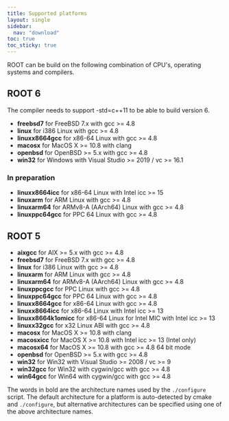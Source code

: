```yaml
---
title: Supported platforms
layout: single
sidebar:
  nav: "download"
toc: true
toc_sticky: true
---
```


ROOT can be build on the following combination of CPU's, operating systems and compilers.

## ROOT 6
The compiler needs to support -std=c++11 to be able to build version 6.

- **freebsd7** for FreeBSD 7.x with gcc >= 4.8
- **linux** for i386 Linux with gcc >= 4.8
- **linuxx8664gcc** for x86-64 Linux with gcc >= 4.8
- **macosx** for MacOS X >= 10.8 with clang
- **openbsd** for OpenBSD >= 5.x with gcc >= 4.8
- **win32** for Windows with Visual Studio >= 2019 / vc >= 16.1

### In preparation
- **linuxx8664icc** for x86-64 Linux with Intel icc >= 15
- **linuxarm** for ARM Linux with gcc >= 4.8
- **linuxarm64** for ARMv8-A (AArch64) Linux with gcc >= 4.8
- **linuxppc64gcc** for PPC 64 Linux with gcc >= 4.8

## ROOT 5

- **aixgcc** for AIX >= 5.x with gcc >= 4.8
- **freebsd7** for FreeBSD 7.x with gcc >= 4.8
- **linux** for i386 Linux with gcc >= 4.8
- **linuxarm** for ARM Linux with gcc >= 4.8
- **linuxarm64** for ARMv8-A (AArch64) Linux with gcc >= 4.8
- **linuxppcgcc** for PPC Linux with gcc >= 4.8
- **linuxppc64gcc** for PPC 64 Linux with gcc >= 4.8
- **linuxx8664gcc** for x86-64 Linux with gcc >= 4.8
- **linuxx8664icc** for x86-64 Linux with Intel icc >= 13
- **linuxx8664k1omicc** for x86-64 Linux for Intel MIC with Intel icc >= 13
- **linuxx32gcc** for x32 Linux ABI with gcc >= 4.8
- **macosx** for MacOS X >= 10.8 with clang
- **macosxicc** for MacOS X >= 10.8 with Intel icc >= 13 (Intel only)
- **macosx64** for MacOS X >= 10.8 with gcc >= 4.8 64 bit mode
- **openbsd** for OpenBSD >= 5.x with gcc >= 4.8
- **win32** for Win32 with Visual Studio >= 2008 / vc >= 9
- **win32gcc** for Win32 with cygwin/gcc with gcc >= 4.8
- **win64gcc** for Win64 with cygwin/gcc with gcc >= 4.8

The words in bold are the architecture names used by the `./configure` script. The
default architecture for a platform is auto-detected by cmake and `./configure`, but
alternative architectures can be specified using one of the above architecture names.